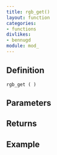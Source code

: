 ```yaml
---
title: rgb_get()
layout: function
categories:
- functions
divlikes:
- bennugd
module: mod_
---
```


## Definition

    rgb_get ( )

## Parameters

## Returns

## Example
